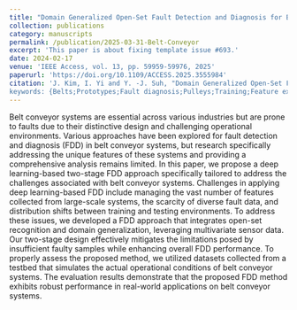 ```yaml
---
title: "Domain Generalized Open-Set Fault Detection and Diagnosis for Belt Conveyor Systems With Prototype Learning"
collection: publications
category: manuscripts
permalink: /publication/2025-03-31-Belt-Conveyor
excerpt: 'This paper is about fixing template issue #693.'
date: 2024-02-17
venue: 'IEEE Access, vol. 13, pp. 59959-59976, 2025'
paperurl: 'https://doi.org/10.1109/ACCESS.2025.3555984'
citation: 'J. Kim, I. Yi and Y. -J. Suh, "Domain Generalized Open-Set Fault Detection and Diagnosis for Belt Conveyor Systems With Prototype Learning," in IEEE Access, vol. 13, pp. 59959-59976, 2025, doi: 10.1109/ACCESS.2025.3555984.
keywords: {Belts;Prototypes;Fault diagnosis;Pulleys;Training;Feature extraction;Fault detection;Deep learning;Robustness;Motors;Fault detection and diagnosis (FDD);belt conveyor system;open-set recognition;domain generalization;convolutional autoencoder;prototype learning},'
---
```


Belt conveyor systems are essential across various industries but are prone to faults due to their distinctive design and challenging operational environments. Various approaches have been explored for fault detection and diagnosis (FDD) in belt conveyor systems, but research specifically addressing the unique features of these systems and providing a comprehensive analysis remains limited. In this paper, we propose a deep learning-based two-stage FDD approach specifically tailored to address the challenges associated with belt conveyor systems. Challenges in applying deep learning-based FDD include managing the vast number of features collected from large-scale systems, the scarcity of diverse fault data, and distribution shifts between training and testing environments. To address these issues, we developed a FDD approach that integrates open-set recognition and domain generalization, leveraging multivariate sensor data. Our two-stage design effectively mitigates the limitations posed by insufficient faulty samples while enhancing overall FDD performance. To properly assess the proposed method, we utilized datasets collected from a testbed that simulates the actual operational conditions of belt conveyor systems. The evaluation results demonstrate that the proposed FDD method exhibits robust performance in real-world applications on belt conveyor systems.
